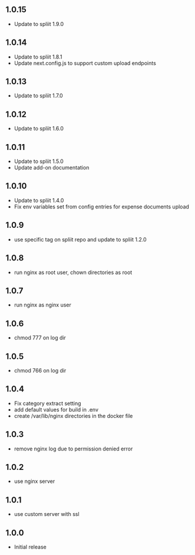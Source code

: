 <!-- https://developers.home-assistant.io/docs/add-ons/presentation#keeping-a-changelog -->
## 1.0.15

- Update to spliit 1.9.0

## 1.0.14

- Update to spliit 1.8.1
- Update next.config.js to support custom upload endpoints

## 1.0.13

- Update to spliit 1.7.0

## 1.0.12

- Update to spliit 1.6.0

## 1.0.11

- Update to spliit 1.5.0
- Update add-on documentation

## 1.0.10

- Update to spliit 1.4.0
- Fix env variables set from config entries for expense documents upload

## 1.0.9

- use specific tag on spliit repo and update to spliit 1.2.0

## 1.0.8

- run nginx as root user, chown directories as root

## 1.0.7

- run nginx as nginx user

## 1.0.6

- chmod 777 on log dir

## 1.0.5

- chmod 766 on log dir

## 1.0.4

- Fix category extract setting
- add default values for build in .env
- create /var/lib/nginx directories in the docker file

## 1.0.3

- remove nginx log due to permission denied error

## 1.0.2

- use nginx server

## 1.0.1

- use custom server with ssl

## 1.0.0

- Initial release
